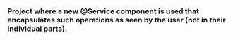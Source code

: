 ### Project where a new @Service component is used that encapsulates such operations as seen by the user (not in their individual parts).
